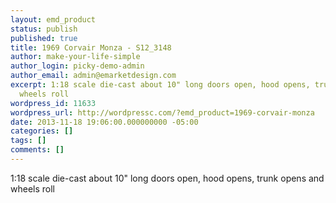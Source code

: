 ```yaml
---
layout: emd_product
status: publish
published: true
title: 1969 Corvair Monza - S12_3148
author: make-your-life-simple
author_login: picky-demo-admin
author_email: admin@emarketdesign.com
excerpt: 1:18 scale die-cast about 10" long doors open, hood opens, trunk opens and
  wheels roll
wordpress_id: 11633
wordpress_url: http://wordpressc.com/?emd_product=1969-corvair-monza
date: 2013-11-18 19:06:00.000000000 -05:00
categories: []
tags: []
comments: []
---
```

1:18 scale die-cast about 10" long doors open, hood opens, trunk opens and wheels roll

